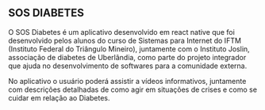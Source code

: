 <H2>SOS DIABETES</H2>

<P>O SOS Diabetes é  um aplicativo desenvolvido em react native que foi desenvolvido pelos alunos do curso de Sistemas para Internet do IFTM (Instituto Federal do Triângulo Mineiro), juntamente com o Instituto Joslin, associação de diabetes de Uberlândia, como parte do projeto integrador que ajuda no desenvolvimento de softwares para a comunidade externa.</p>
<p>No aplicativo o usuário poderá assistir a vídeos informativos, juntamente com descrições detalhadas de como agir em situações de crises e como se cuidar em relação ao Diabetes.</p>
